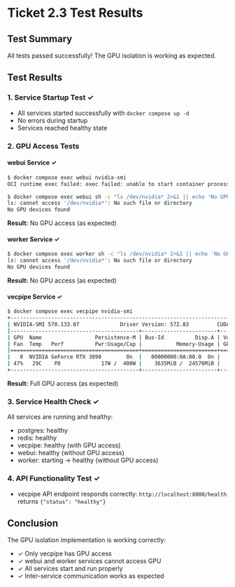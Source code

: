 # Ticket 2.3 Test Results

## Test Summary
All tests passed successfully! The GPU isolation is working as expected.

## Test Results

### 1. Service Startup Test ✓
- All services started successfully with `docker compose up -d`
- No errors during startup
- Services reached healthy state

### 2. GPU Access Tests

#### webui Service ✓
```bash
$ docker compose exec webui nvidia-smi
OCI runtime exec failed: exec failed: unable to start container process: exec: "nvidia-smi": executable file not found in $PATH: unknown

$ docker compose exec webui sh -c "ls /dev/nvidia* 2>&1 || echo 'No GPU devices found'"
ls: cannot access '/dev/nvidia*': No such file or directory
No GPU devices found
```
**Result:** No GPU access (as expected)

#### worker Service ✓
```bash
$ docker compose exec worker sh -c "ls /dev/nvidia* 2>&1 || echo 'No GPU devices found'"
ls: cannot access '/dev/nvidia*': No such file or directory
No GPU devices found
```
**Result:** No GPU access (as expected)

#### vecpipe Service ✓
```bash
$ docker compose exec vecpipe nvidia-smi
+-----------------------------------------------------------------------------------------+
| NVIDIA-SMI 570.133.07             Driver Version: 572.83         CUDA Version: 12.8     |
|-----------------------------------------+------------------------+----------------------+
| GPU  Name                 Persistence-M | Bus-Id          Disp.A | Volatile Uncorr. ECC |
| Fan  Temp   Perf          Pwr:Usage/Cap |           Memory-Usage | GPU-Util  Compute M. |
|=========================================+========================+======================|
|   0  NVIDIA GeForce RTX 3090        On  |   00000000:0A:00.0  On |                  N/A |
| 47%   29C    P8             17W /  400W |    3635MiB /  24576MiB |      3%      Default |
+-----------------------------------------+------------------------+----------------------+
```
**Result:** Full GPU access (as expected)

### 3. Service Health Check ✓
All services are running and healthy:
- postgres: healthy
- redis: healthy
- vecpipe: healthy (with GPU access)
- webui: healthy (without GPU access)
- worker: starting → healthy (without GPU access)

### 4. API Functionality Test ✓
- vecpipe API endpoint responds correctly: `http://localhost:8000/health` returns `{"status": "healthy"}`

## Conclusion
The GPU isolation implementation is working correctly:
- ✓ Only vecpipe has GPU access
- ✓ webui and worker services cannot access GPU
- ✓ All services start and run properly
- ✓ Inter-service communication works as expected